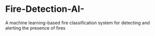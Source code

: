 # Fire-Detection-AI-
A machine learning-based fire classification system for detecting and alerting the presence of fires
